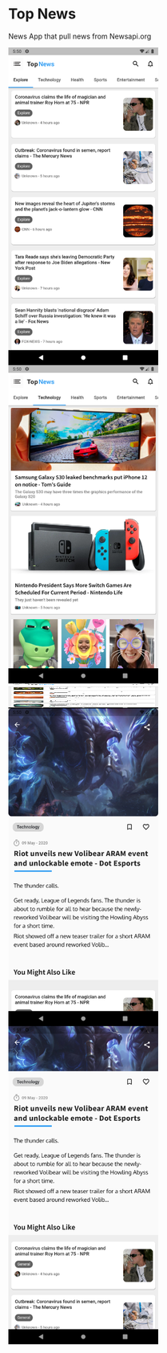 # Top News

News App that pull news from Newsapi.org

<img src="https://github.com/banhawchun/Images/blob/master/Top_News/Top_news1.png" align="left" width="300"> 
<img src="https://github.com/banhawchun/Images/blob/master/Top_News/Top_news2.png" align="left" width="300"> 
<img src="https://github.com/banhawchun/Images/blob/master/Top_News/Top_news3.png" align="left" height="50" width="300"> 
<img src="https://github.com/banhawchun/Images/blob/master/Top_News/Top_news_detail1.png" align="left" width="300"> 
<img src="https://github.com/banhawchun/Images/blob/master/Top_News/Top_news_detail2.png" align="left" width="300"> 
